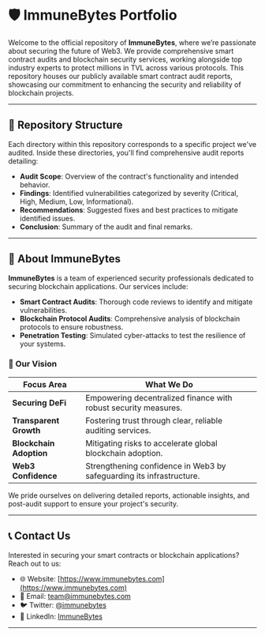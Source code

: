# 🛡️ ImmuneBytes Portfolio

Welcome to the official repository of **ImmuneBytes**, where we’re passionate about securing the future of Web3. We provide comprehensive smart contract audits and blockchain security services, working alongside top industry experts to protect millions in TVL across various protocols. This repository houses our publicly available smart contract audit reports, showcasing our commitment to enhancing the security and reliability of blockchain projects.

---

## 📂 Repository Structure

Each directory within this repository corresponds to a specific project we've audited. Inside these directories, you'll find comprehensive audit reports detailing:

- **Audit Scope**: Overview of the contract's functionality and intended behavior.  
- **Findings**: Identified vulnerabilities categorized by severity (Critical, High, Medium, Low, Informational).  
- **Recommendations**: Suggested fixes and best practices to mitigate identified issues.  
- **Conclusion**: Summary of the audit and final remarks.  

---

## 🔐 About ImmuneBytes

**ImmuneBytes** is a team of experienced security professionals dedicated to securing blockchain applications. Our services include:

- **Smart Contract Audits**: Thorough code reviews to identify and mitigate vulnerabilities.  
- **Blockchain Protocol Audits**: Comprehensive analysis of blockchain protocols to ensure robustness.  
- **Penetration Testing**: Simulated cyber-attacks to test the resilience of your systems.

### 🌟 Our Vision


| **Focus Area**           | **What We Do**                                                                 |
|--------------------------|--------------------------------------------------------------------------------|
| **Securing DeFi**         | Empowering decentralized finance with robust security measures.               |
| **Transparent Growth**    | Fostering trust through clear, reliable auditing services.                    |
| **Blockchain Adoption**   | Mitigating risks to accelerate global blockchain adoption.                    |
| **Web3 Confidence**       | Strengthening confidence in Web3 by safeguarding its infrastructure.          |

We pride ourselves on delivering detailed reports, actionable insights, and post-audit support to ensure your project's security.

---

## 📞 Contact Us

Interested in securing your smart contracts or blockchain applications? Reach out to us:

- 🌐 Website: [https://www.immunebytes.com](https://www.immunebytes.com)  
- 📧 Email: [team@immunebytes.com](mailto:team@immunebytes.com)  
- 🐦 Twitter: [@immunebytes](https://twitter.com/immunebytes)  
- 📘 LinkedIn: [ImmuneBytes](https://www.linkedin.com/company/immunebytes)  

---
